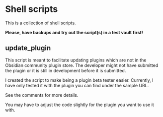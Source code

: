 # Shell scripts

This is a collection of shell scripts.

**Please, have backups and try out the script(s) in a test vault first!**

## update_plugin

This script is meant to facilitate updating plugins which are not in the Obsidian community plugin store. The developer might not have submitted the plugin or it is still in development before it is submitted.

I created the script to make being a plugin beta tester easier. Currently, I have only tested it with the plugin you can find under the sample URL.

See the comments for more details.

You may have to adjust the code slightly for the plugin you want to use it with.
